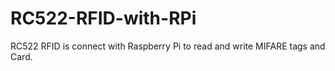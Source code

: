 # RC522-RFID-with-RPi
RC522 RFID is connect with Raspberry Pi to read and write MIFARE tags and Card.
